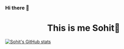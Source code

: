 ### Hi there 👋
<h1 align="center">This is me Sohit🧑 </h1>

<!--
**sohitdon/sohitdon** is a ✨ _special_ ✨ repository because its `README.md` (this file) appears on your GitHub profile.

Here are some ideas to get you started:

- 🔭 I’m currently working on ...
- 🌱 I’m currently learning ...
- 👯 I’m looking to collaborate on ...
- 🤔 I’m looking for help with ...
- 💬 Ask me about ...
- 📫 How to reach me: ...
- 😄 Pronouns: ...
- ⚡ Fun fact: ...
-->
[![Sohit's GitHub stats](https://github-readme-stats.vercel.app/api?username=sohitdon)](https://github.com/anuraghazra/github-readme-stats)
